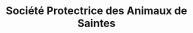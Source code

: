 ---
title: "Société Protectrice des Animaux de Saintes"
url: /saintes/societe-protectrice-des-animaux-de-saintes/
shop: animal de compagnie
---